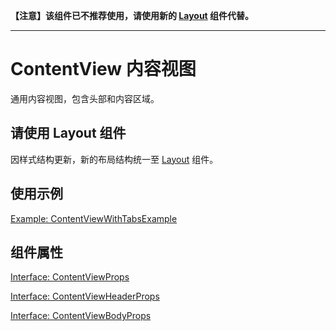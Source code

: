**【注意】该组件已不推荐使用，请使用新的 [Layout](/component/layout) 组件代替。**

---

# ContentView 内容视图

通用内容视图，包含头部和内容区域。

## 请使用 Layout 组件

因样式结构更新，新的布局结构统一至 [Layout](/component/layout) 组件。

## 使用示例

[Example: ContentViewWithTabsExample](./_example/ContentViewWithTabsExample.jsx)

## 组件属性

[Interface: ContentViewProps](./ContentView.tsx)

[Interface: ContentViewHeaderProps](./ContentView.tsx)

[Interface: ContentViewBodyProps](./ContentView.tsx)
